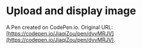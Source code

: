 # Upload and display image

A Pen created on CodePen.io. Original URL: [https://codepen.io/JiaqiZou/pen/dyvMRJV](https://codepen.io/JiaqiZou/pen/dyvMRJV).


